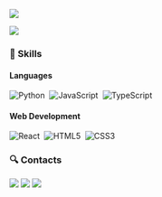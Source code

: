 <img href="https://git.io/typing-svg"><img src="https://readme-typing-svg.herokuapp.com?font=Fira+Code&pause=200&color=993399&vCenter=true&width=435&lines=Hi,+welcome!!;Studing+for+become+a+Full+Stack+Developer..."/>


<img src="https://img.shields.io/static/v1?label=Overview&message=PEDRO FELIPE&color=f8efd4&style=for-the-badge&logo=GitHub">


<h3>🚀 Skills</h3>

#### Languages

![Python](https://img.shields.io/badge/Python-14354C?style=for-the-badge&logo=python&logoColor=white)&nbsp;
![JavaScript](https://img.shields.io/badge/javascript-%23323330.svg?style=for-the-badge&logo=javascript&logoColor=%23F7DF1E)&nbsp;
![TypeScript](https://img.shields.io/badge/typescript-%23007ACC.svg?style=for-the-badge&logo=typescript&logoColor=white)&nbsp;

#### Web Development
![React](https://img.shields.io/badge/react-%2320232a.svg?style=for-the-badge&logo=react&logoColor=%2361DAFB)&nbsp;
![HTML5](https://img.shields.io/badge/HTML5-E34F26?style=for-the-badge&logo=html5&logoColor=white)&nbsp;
![CSS3](https://img.shields.io/badge/CSS3-1572B6?style=for-the-badge&logo=css3&logoColor=white)&nbsp;




<h3>🔍 Contacts </h3>

<p align="left">
 

  <a href="#" alt="LinkedIn">
  <img src="https://img.shields.io/badge/-Linkedin-0e76a8?style=flat-square&logo=Linkedin&logoColor=white&link=LINK-DO-SEU-LINKEDIN" /></a>

  <a href="https://wa.me/+55719970076" alt="WhatsApp">
  <img src="https://img.shields.io/badge/-WhatsApp-25d366?style=flat-square&labelColor=25d366&logo=whatsapp&logoColor=white&link=https://wa.me/+55719970076"/></a>

 

  <a href="https://instagram.com/pedrof.exe?igshid=MzRlODBiNWFlZA" alt="Instagram">
  <img src="https://img.shields.io/badge/-Instagram-DF0174?style=flat-square&labelColor=DF0174&logo=instagram&logoColor=white&link=https://instagram.com/pedrof.exe?igshid=MzRlODBiNWFlZA=="/></a>
</p>



